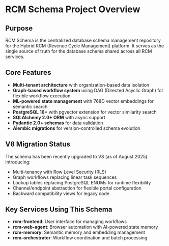 # RCM Schema Project Overview

## Purpose
RCM Schema is the centralized database schema management repository for the Hybrid RCM (Revenue Cycle Management) platform. It serves as the single source of truth for the database schema shared across all RCM services.

## Core Features
- **Multi-tenant architecture** with organization-based data isolation
- **Graph-based workflow system** using DAG (Directed Acyclic Graph) for flexible workflow execution
- **ML-powered state management** with 768D vector embeddings for semantic search
- **PostgreSQL 16+** with pgvector extension for vector similarity search
- **SQLAlchemy 2.0+ ORM** with async support
- **Pydantic 2.0+ schemas** for data validation
- **Alembic migrations** for version-controlled schema evolution

## V8 Migration Status
The schema has been recently upgraded to V8 (as of August 2025) introducing:
- Multi-tenancy with Row Level Security (RLS)
- Graph workflows replacing linear task sequences
- Lookup tables replacing PostgreSQL ENUMs for runtime flexibility
- Channel/endpoint abstraction for flexible portal configuration
- Backward compatibility views for legacy code

## Key Services Using This Schema
- **rcm-frontend**: User interface for managing workflows
- **rcm-web-agent**: Browser automation with AI-powered state memory
- **rcm-memory**: Semantic memory and embedding management
- **rcm-orchestrator**: Workflow coordination and batch processing